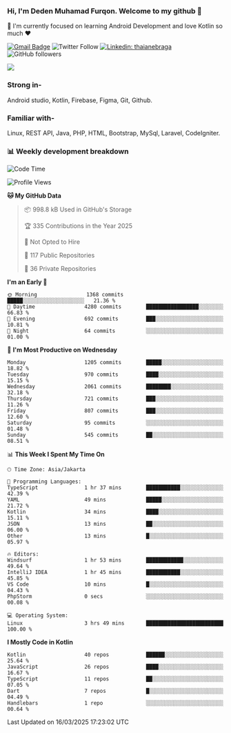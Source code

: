 ### Hi, I'm Deden Muhamad Furqon. Welcome to my github 👋

<!--
**furqoncreative/furqoncreative** is a ✨ _special_ ✨ repository because its `README.md` (this file) appears on your GitHub profile.

Here are some ideas to get you started:

- 🔭 I’m currently working on ...
- 👯 I’m looking to collaborate on ...
- 🤔 I’m looking for help with ...
- 💬 Ask me about ...
- 📫 How to reach me: ...
- 😄 Pronouns: ...
- ⚡ Fun fact: ...
-->

  🌱 I'm currently focused on learning Android Development and love Kotlin so much ❤ 

[![Gmail Badge](https://img.shields.io/badge/-furqoncreative24@gmail.com-c14438?style=flat-square&logo=Gmail&logoColor=white&link=mailto:furqoncreative24@gmail.com)](mailto:furqoncreative24@gmail.com)
![Twitter Follow](https://img.shields.io/twitter/follow/furqoncreative?label=Follow)
[![Linkedin: thaianebraga](https://img.shields.io/badge/-Deden_Muhamad_Furqon-blue?style=flat-square&logo=Linkedin&logoColor=white&link=https://www.linkedin.com/in/anmol-p-singh/)](https://www.linkedin.com/in/furqoncreative/)
![GitHub followers](https://img.shields.io/github/followers/furqoncreative?label=Follow&style=social)

<img src="https://github-readme-stats.sera5-dev.vercel.app/api?username=furqoncreative&hide=stars&show_icons=true&count_private=true&include_all_commits=true&title_color=#008080&icon_color=#008080&hide_border=true" width="">

### Strong in-

Android studio, Kotlin, Firebase, Figma, Git, Github.

### Familiar with-
Linux, REST API, Java, PHP, HTML, Bootstrap, MySql, Laravel, CodeIgniter.

### 📊 Weekly development breakdown

<!--START_SECTION:waka-->
![Code Time](http://img.shields.io/badge/Code%20Time-2%2C860%20hrs%2014%20mins-blue)

![Profile Views](http://img.shields.io/badge/Profile%20Views-0-blue)

**🐱 My GitHub Data** 

> 📦 998.8 kB Used in GitHub's Storage 
 > 
> 🏆 335 Contributions in the Year 2025
 > 
> 🚫 Not Opted to Hire
 > 
> 📜 117 Public Repositories 
 > 
> 🔑 36 Private Repositories 
 > 
**I'm an Early 🐤** 

```text
🌞 Morning                1368 commits        █████░░░░░░░░░░░░░░░░░░░░   21.36 % 
🌆 Daytime                4280 commits        █████████████████░░░░░░░░   66.83 % 
🌃 Evening                692 commits         ███░░░░░░░░░░░░░░░░░░░░░░   10.81 % 
🌙 Night                  64 commits          ░░░░░░░░░░░░░░░░░░░░░░░░░   01.00 % 
```
📅 **I'm Most Productive on Wednesday** 

```text
Monday                   1205 commits        █████░░░░░░░░░░░░░░░░░░░░   18.82 % 
Tuesday                  970 commits         ████░░░░░░░░░░░░░░░░░░░░░   15.15 % 
Wednesday                2061 commits        ████████░░░░░░░░░░░░░░░░░   32.18 % 
Thursday                 721 commits         ███░░░░░░░░░░░░░░░░░░░░░░   11.26 % 
Friday                   807 commits         ███░░░░░░░░░░░░░░░░░░░░░░   12.60 % 
Saturday                 95 commits          ░░░░░░░░░░░░░░░░░░░░░░░░░   01.48 % 
Sunday                   545 commits         ██░░░░░░░░░░░░░░░░░░░░░░░   08.51 % 
```


📊 **This Week I Spent My Time On** 

```text
🕑︎ Time Zone: Asia/Jakarta

💬 Programming Languages: 
TypeScript               1 hr 37 mins        ███████████░░░░░░░░░░░░░░   42.39 % 
YAML                     49 mins             █████░░░░░░░░░░░░░░░░░░░░   21.72 % 
Kotlin                   34 mins             ████░░░░░░░░░░░░░░░░░░░░░   15.11 % 
JSON                     13 mins             ██░░░░░░░░░░░░░░░░░░░░░░░   06.00 % 
Other                    13 mins             █░░░░░░░░░░░░░░░░░░░░░░░░   05.97 % 

🔥 Editors: 
Windsurf                 1 hr 53 mins        ████████████░░░░░░░░░░░░░   49.64 % 
IntelliJ IDEA            1 hr 45 mins        ███████████░░░░░░░░░░░░░░   45.85 % 
VS Code                  10 mins             █░░░░░░░░░░░░░░░░░░░░░░░░   04.43 % 
PhpStorm                 0 secs              ░░░░░░░░░░░░░░░░░░░░░░░░░   00.08 % 

💻 Operating System: 
Linux                    3 hrs 49 mins       █████████████████████████   100.00 % 
```

**I Mostly Code in Kotlin** 

```text
Kotlin                   40 repos            ██████░░░░░░░░░░░░░░░░░░░   25.64 % 
JavaScript               26 repos            ████░░░░░░░░░░░░░░░░░░░░░   16.67 % 
TypeScript               11 repos            ██░░░░░░░░░░░░░░░░░░░░░░░   07.05 % 
Dart                     7 repos             █░░░░░░░░░░░░░░░░░░░░░░░░   04.49 % 
Handlebars               1 repo              ░░░░░░░░░░░░░░░░░░░░░░░░░   00.64 % 
```




 Last Updated on 16/03/2025 17:23:02 UTC
<!--END_SECTION:waka-->
